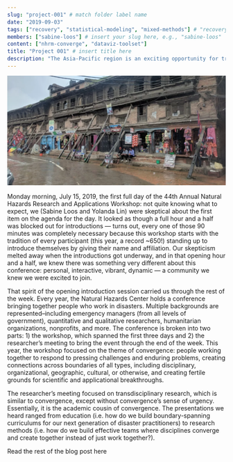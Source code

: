 ```yaml
---
slug: "project-001" # match folder label name
date: "2019-09-03"
tags: ["recovery", "statistical-modeling", "mixed-methods"] # "recovery", "impact", "statistical-modeling"
members: ["sabine-loos"] # insert your slug here, e.g., "sabine-loos"
content: ["nhrm-converge", "dataviz-toolset"]
title: "Project 001" # insert title here
description: "The Asia-Pacific region is an exciting opportunity for transdisciplinary work, because the research space is still rapidly growing and forming, the region is traditionally less data-rich, which inspires more creative data collection and data use; meanwhile, the hazards are numerous and the risks rapidly evolving due to population growth and climate change, and requires the need to balance development with disaster risk reduction." # insert a one sentence description here
---
```

<div class="hero-wrapper">
    <!-- Not totally sure why the public paths are failing the build rn. Todo. -->
    <img src="./Bhaktapur-Loos.webp" :style="{maxWidth: '900px', margin: '0 auto'}"/>
</div>

Monday morning, July 15, 2019, the first full day of the 44th Annual Natural Hazards Research and Applications Workshop: not quite knowing what to expect, we (Sabine Loos and Yolanda Lin) were skeptical about the first item on the agenda for the day. It looked as though a full hour and a half was blocked out for introductions — turns out, every one of those 90 minutes was completely necessary because this workshop starts with the tradition of every participant (this year, a record ~650!) standing up to introduce themselves by giving their name and affiliation. Our skepticism melted away when the introductions got underway, and in that opening hour and a half, we knew there was something very different about this conference: personal, interactive, vibrant, dynamic — a community we knew we were excited to join.

That spirit of the opening introduction session carried us through the rest of the week. Every year, the Natural Hazards Center holds a conference bringing together people who work in disasters. Multiple backgrounds are represented–including emergency managers (from all levels of government), quantitative and qualitative researchers, humanitarian organizations, nonprofits, and more. The conference is broken into two parts: 1) the workshop, which spanned the first three days and 2) the researcher’s meeting to bring the event through the end of the week. This year, the workshop focused on the theme of convergence: people working together to respond to pressing challenges and enduring problems, creating connections across boundaries of all types, including disciplinary, organizational, geographic, cultural, or otherwise, and creating fertile grounds for scientific and applicational breakthroughs.

The researcher’s meeting focused on transdisciplinary research, which is similar to convergence, except without convergence’s sense of urgency. Essentially, it is the academic cousin of convergence. The presentations we heard ranged from education (i.e. how do we build boundary-spanning curriculums for our next generation of disaster practitioners) to research methods (i.e. how do we build effective teams where disciplines converge and create together instead of just work together?).

<Link is-button to="https://urbanresilience.stanford.edu/news/converging-disaster-researchers-asia-pacific"> Read the rest of the blog post here </Link>
